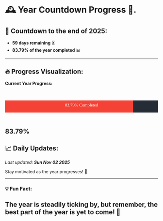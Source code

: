 
# &#x1F570; **Year Countdown Progress** &#x1F389;.

## &#x1F4C5; Countdown to the end of 2025:
- **59 days remaining** &#x23F3;
- **83.79% of the year completed** &#x1F4CA;

---

## &#x1F525; **Progress Visualization**:

**Current Year Progress:**

<br><br>
![Progress Bar](https://raw.githubusercontent.com/dayanidigv/year-countdown-progress/main/progress-bar.svg)
<br><br>

**83.79%**
---

## &#x1F4C8; **Daily Updates**:

_Last updated: **Sun Nov 02 2025**_

Stay motivated as the year progresses! &#x1F680;

--- 

### &#x1F4A1; **Fun Fact:**
The year is steadily ticking by, but remember, the best part of the year is yet to come! &#x1F31F;
---
